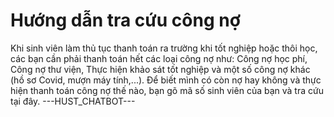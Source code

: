 # Hướng dẫn tra cứu công nợ

Khi sinh viên làm thủ tục thanh toán ra trường khi tốt nghiệp hoặc thôi học, các bạn cần phải thanh toán hết các loại công nợ như: Công nợ học phí, Công nợ thư viện, Thực hiện khảo sát tốt nghiệp và một số công nợ khác (hồ sơ Covid, mượn máy tính,...). Để biết mình có còn nợ hay không và thực hiện thanh toán công nợ thế nào, bạn gõ mã số sinh viên của bạn và tra cứu tại đây. 
 ---HUST_CHATBOT---